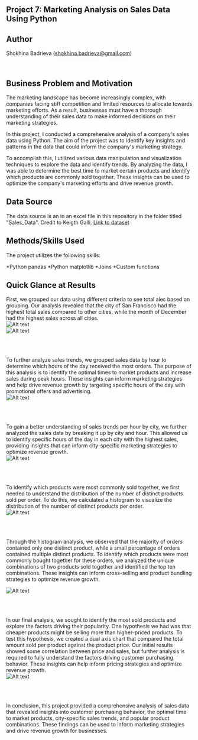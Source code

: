 ## Project 7: Marketing Analysis on Sales Data Using Python 

## Author
Shokhina Badrieva (shokhina.badrieva@gmail.com)

<br>

## Business Problem and Motivation
The marketing landscape has become increasingly complex, with companies facing stiff competition and limited resources to allocate towards marketing efforts. As a result, businesses must have a thorough understanding of their sales data to make informed decisions on their marketing strategies.

In this project, I conducted a comprehensive analysis of a company's sales data using Python. The aim of the project was to identify key insights and patterns in the data that could inform the company's marketing strategy.

To accomplish this, I utilized various data manipulation and visualization techniques to explore the data and identify trends. By analyzing the data, I was able to determine the best time to market certain products and identify which products are commonly sold together. These insights can be used to optimize the company's marketing efforts and drive revenue growth.


## Data Source
The data source is an in an excel file in this repository in the folder titled "Sales_Data". Credit to Keigth Galli. [Link to dataset](https://github.com/KeithGalli/Pandas-Data-Science-Tasks)


## Methods/Skills Used
The project utilizes the following skills:

*Python pandas
*Python matplotlib
*Joins
*Custom functions


## Quick Glance at Results
First, we grouped our data using different criteria to see total ales based on grouping. Our analysis revealed that the city of San Francisco had the highest total sales compared to other cities, while the month of December had the highest sales across all cities.
<br>
![Alt text](Images/Sales_Per_City.jpg "Sales Per City")
<br>
![Alt text](Images/Sales_Per_Month.jpg "Sales Per Month")

<br>
<br>

To further analyze sales trends, we grouped sales data by hour to determine which hours of the day received the most orders. The purpose of this analysis is to identify the optimal times to market products and increase sales during peak hours. These insights can inform marketing strategies and help drive revenue growth by targeting specific hours of the day with promotional offers and advertising.
<br>
![Alt text](Images/Orders_Per_Hour.jpg "Orders Per Hour")

<br>
<br>

To gain a better understanding of sales trends per hour by city, we further analyzed the sales data by breaking it up by city and hour. This allowed us to identify specific hours of the day in each city with the highest sales, providing insights that can inform city-specific marketing strategies to optimize revenue growth.
<br>
![Alt text](Images/Orders_Per_Hour_City.jpg "Orders Per Hour City")

<br>
<br>

To identify which products were most commonly sold together, we first needed to understand the distribution of the number of distinct products sold per order. To do this, we calculated a histogram to visualize the distribution of the number of distinct products per order.
<br>
![Alt text](Images/Distinct_Items_Per_Order.jpg "Histogram")

<br>
<br> 

Through the histogram analysis, we observed that the majority of orders contained only one distinct product, while a small percentage of orders contained multiple distinct products. To identify which products were most commonly bought together for these orders, we analyzed the unique combinations of two products sold together and identified the top ten combinations. These insights can inform cross-selling and product bundling strategies to optimize revenue growth.
<br>

![Alt text](Images/Items_Sold_Together.jpg "Items Sold Together")

<br>
<br>

In our final analysis, we sought to identify the most sold products and explore the factors driving their popularity. One hypothesis we had was that cheaper products might be selling more than higher-priced products. To test this hypothesis, we created a dual axis chart that compared the total amount sold per product against the product price. Our initial results showed some correlation between price and sales, but further analysis is required to fully understand the factors driving customer purchasing behavior. These insights can help inform pricing strategies and optimize revenue growth.
<br>
![Alt text](Images/Total_Orders_vs_Price_Per_Product.jpg "Product Sold vs Price")

<br>
<br>

In conclusion, this project provided a comprehensive analysis of sales data that revealed insights into customer purchasing behavior, the optimal time to market products, city-specific sales trends, and popular product combinations. These findings can be used to inform marketing strategies and drive revenue growth for businesses.

